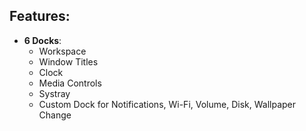 ## Features:
- **6 Docks**:  
  - Workspace  
  - Window Titles  
  - Clock  
  - Media Controls  
  - Systray  
  - Custom Dock for Notifications, Wi-Fi, Volume, Disk, Wallpaper Change
